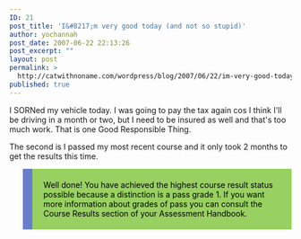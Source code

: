 ```yaml
---
ID: 21
post_title: 'I&#8217;m very good today (and not so stupid)'
author: yochannah
post_date: 2007-06-22 22:13:26
post_excerpt: ""
layout: post
permalink: >
  http://catwithnoname.com/wordpress/blog/2007/06/22/im-very-good-today-and-not-so-stupid/
published: true
---
```

I SORNed my vehicle today. I was going to pay the tax again cos I think I'll be driving in a month or two, but I need to be insured as well and that's too much work.  That is one Good Responsible Thing.

The second is I passed my most recent course and it only took 2 months to get the results this time.
<blockquote style="border-left: 17px solid #6a7dcc; background-color: #98d061; color: #000000; padding:20px;">Well done!
You have achieved the highest course result status possible because a distinction is a pass grade 1. If you want more information about grades of pass you can consult the Course Results section of your Assessment Handbook.</blockquote>